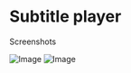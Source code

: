 # Subtitle player 

Screenshots

![Image](https://github.com/user-attachments/assets/c3b37b14-bae3-4635-b777-5765c439fce7)
![Image](https://github.com/user-attachments/assets/f54eb9bc-60ea-492d-9900-8e76c98c10eb)
